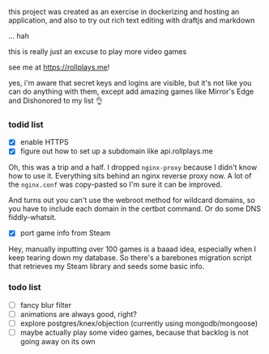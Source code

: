 this project was created as an exercise in dockerizing and hosting an application, and also to try out rich text editing with draftjs and markdown

... hah

this is really just an excuse to play more video games

see me at https://rollplays.me!

yes, i'm aware that secret keys and logins are visible, but it's not like you can do anything with them, except add amazing games like Mirror's Edge and Dishonored to my list 👌

### todid list
- [x] enable HTTPS
- [x] figure out how to set up a subdomain like api.rollplays.me

Oh, this was a trip and a half. I dropped `nginx-proxy` because I didn't know how to use it. Everything sits behind an nginx reverse proxy now. A lot of the `nginx.conf` was copy-pasted so I'm sure it can be improved.

And turns out you can't use the webroot method for wildcard domains, so you have to include each domain in the certbot command. Or do some DNS fiddly-whatsit.

- [x] port game info from Steam

Hey, manually inputting over 100 games is a baaad idea, especially when I keep tearing down my database. So there's a barebones migration script that retrieves my Steam library and seeds some basic info.

### todo list
- [ ] fancy blur filter
- [ ] animations are always good, right?
- [ ] explore postgres/knex/objection (currently using mongodb/mongoose)
- [ ] maybe actually play some video games, because that backlog is not going away on its own
